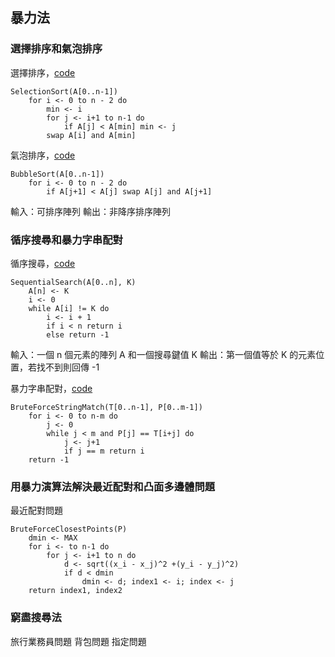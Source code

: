 ## 暴力法
### 選擇排序和氣泡排序
選擇排序，[code](SelectionSort.java)
```java=
SelectionSort(A[0..n-1])
    for i <- 0 to n - 2 do 
        min <- i
        for j <- i+1 to n-1 do
            if A[j] < A[min] min <- j
        swap A[i] and A[min]
```
氣泡排序，[code](BubbleSort.java)
```java=
BubbleSort(A[0..n-1])
    for i <- 0 to n - 2 do
        if A[j+1] < A[j] swap A[j] and A[j+1] 
```

輸入：可排序陣列
輸出：非降序排序陣列
### 循序搜尋和暴力字串配對
循序搜尋，[code](SequentialSearch2.java)
```java=
SequentialSearch(A[0..n], K)
    A[n] <- K
    i <- 0
    while A[i] != K do
        i <- i + 1
        if i < n return i
        else return -1
```

輸入：一個 n 個元素的陣列 A 和一個搜尋鍵值 K
輸出：第一個值等於 K 的元素位置，若找不到則回傳 -1

暴力字串配對，[code](BruteForceStringMatch.java)
```java=
BruteForceStringMatch(T[0..n-1], P[0..m-1])
    for i <- 0 to n-m do
        j <- 0
        while j < m and P[j] == T[i+j] do
            j <- j+1
            if j == m return i
    return -1
```

### 用暴力演算法解決最近配對和凸面多邊體問題
最近配對問題
```java=
BruteForceClosestPoints(P)
    dmin <- MAX
    for i <- to n-1 do
        for j <- i+1 to n do
            d <- sqrt((x_i - x_j)^2 +(y_i - y_j)^2)
            if d < dmin
                dmin <- d; index1 <- i; index <- j
    return index1, index2
```
### 窮盡搜尋法
旅行業務員問題
背包問題
指定問題

